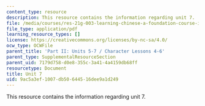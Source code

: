 ```yaml
---
content_type: resource
description: This resource contains the information regarding unit 7.
file: /media/courses/res-21g-003-learning-chinese-a-foundation-course-in-mandarin-spring-2011/9ac5a3ef1007db50644516dee9a1d249_MITRES_21G_003S11_unit07.pdf
file_type: application/pdf
learning_resource_types: []
license: https://creativecommons.org/licenses/by-nc-sa/4.0/
ocw_type: OCWFile
parent_title: 'Part II: Units 5-7 / Character Lessons 4-6'
parent_type: SupplementalResourceSection
parent_uid: 7179d758-d0e8-355c-3a41-4a4159db68ff
resourcetype: Document
title: Unit 7
uid: 9ac5a3ef-1007-db50-6445-16dee9a1d249
---
```

This resource contains the information regarding unit 7.